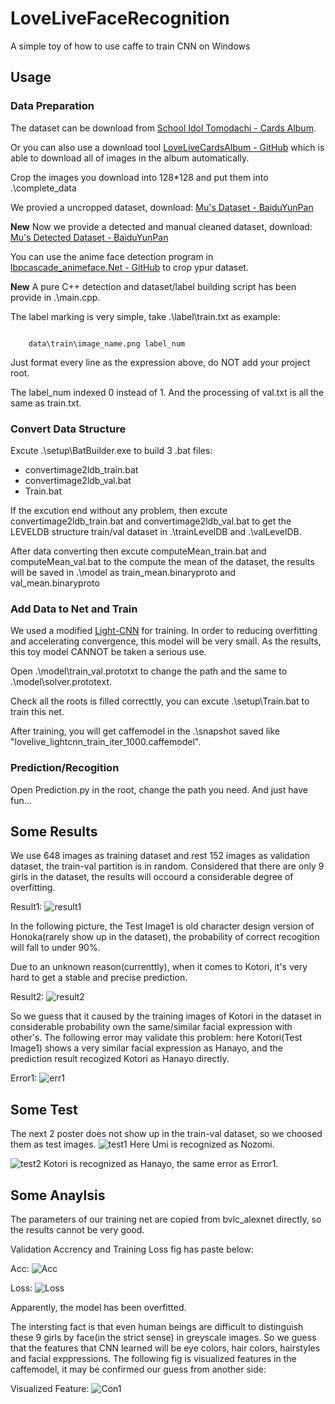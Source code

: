 # LoveLiveFaceRecognition
A simple toy of how to use caffe to train CNN on Windows

## Usage

### Data Preparation
The dataset can be download from [School Idol Tomodachi - Cards Album](http://schoolido.lu/cards/).

Or you can also use a download tool [LoveLiveCardsAlbum - GitHub](https://github.com/inlmouse/LoveLiveCardsAlbum) which is able to download all of images in the album automatically. 

Crop the images you download into 128*128 and put them into .\complete_data

We provied a uncropped dataset, download: [Mu's Dataset - BaiduYunPan](http://pan.baidu.com/s/1eRkRjb0)

**New**  Now we provide a detected and manual cleaned dataset, download: [Mu's Detected Dataset - BaiduYunPan](http://pan.baidu.com/s/1boIDDKF)

You can use the anime face detection program in [lbpcascade_animeface.Net - GitHub](https://github.com/inlmouse/lbpcascade_animeface.Net) to crop ypur dataset.

**New** A pure C++ detection and dataset/label building script has been provide in .\main.cpp.

The label marking is very simple, take .\label\train.txt as example:
<pre><code>
    data\train\image_name.png label_num
</code></pre>
Just format every line as the expression above, do NOT add your project root.

The label_num indexed 0 instead of 1. And the processing of val.txt is all the same as train.txt.

### Convert Data Structure
Excute .\setup\BatBuilder.exe to build 3 .bat files:
- convertimage2ldb_train.bat
- convertimage2ldb_val.bat
- Train.bat

If the excution end without any problem, then excute convertimage2ldb_train.bat and convertimage2ldb_val.bat to get the LEVELDB structure train/val dataset in .\trainLevelDB and .\valLevelDB.

After data converting then excute computeMean_train.bat and computeMean_val.bat to the compute the mean of the dataset, the results will be saved in .\model as train_mean.binaryproto and val_mean.binaryproto

### Add Data to Net and Train
We used a modified [Light-CNN](https://github.com/AlfredXiangWu/face_verification_experiment) for training. In order to reducing overfitting and accelerating convergence, this model will be very small. As the results, this toy model CANNOT be taken a serious use.

Open .\model\train_val.prototxt to change the path and the same to .\model\solver.prototext.

Check all the roots is filled correcttly, you can excute .\setup\Train.bat to train this net.

After training, you will get caffemodel in the .\snapshot saved like "lovelive_lightcnn_train_iter_1000.caffemodel".

### Prediction/Recogition
Open Prediction.py in the root, change the path you need. And just have fun...

## Some Results
We use 648 images as training dataset and rest 152 images as validation dataset, the train-val partition is in random. Considered that there are only 9 girls in the dataset, the results will occourd a considerable degree of overfitting.

Result1:
![result1](https://raw.githubusercontent.com/inlmouse/LoveLiveFaceRecognition/master/results/res3.png)

In the following picture, the Test Image1 is old character design version of Honoka(rarely show up in the dataset), the probability of correct recogition will fall to under 90%.

Due to an unknown reason(currenttly), when it comes to Kotori, it's very hard to get a stable and precise prediction.

Result2:
![result2](https://raw.githubusercontent.com/inlmouse/LoveLiveFaceRecognition/master/results/res2.png)

So we guess that it caused by the training images of Kotori in the dataset in considerable probability own the same/similar facial expression with other's. The following error may validate this problem: here Kotori(Test Image1) shows a very similar facial expression as Hanayo, and the prediction result recogized Kotori as Hanayo directly.

Error1:
![err1](https://raw.githubusercontent.com/inlmouse/LoveLiveFaceRecognition/master/results/err1.png)

## Some Test
The next 2 poster does not show up in the train-val dataset, so we choosed them as test images.
![test1](https://raw.githubusercontent.com/inlmouse/LoveLiveFaceRecognition/master/results/movieposter.jpg)
Here Umi is recognized as Nozomi.

![test2](https://raw.githubusercontent.com/inlmouse/LoveLiveFaceRecognition/master/results/posteresults.jpg)
Kotori is recognized as Hanayo, the same error as Error1.

## Some Anaylsis
The parameters of our training net are copied from bvlc_alexnet directly, so the results cannot be very good.

Validation Accrency and Training Loss fig has paste below:

Acc:
![Acc](https://raw.githubusercontent.com/inlmouse/LoveLiveFaceRecognition/master/results/Acc.png)

Loss:
![Loss](https://raw.githubusercontent.com/inlmouse/LoveLiveFaceRecognition/master/results/Loss.png)

Apparently, the model has been overfitted.

The intersting fact is that even human beings are difficult to distinguish these 9 girls by face(in the strict sense) in greyscale images. So we guess that the features that CNN learned will be eye colors, hair colors, hairstyles and facial exppressions. The following fig is visualized features in the caffemodel, it may be confirmed our guess from another side:

Visualized Feature:
![Con1](https://raw.githubusercontent.com/inlmouse/LoveLiveFaceRecognition/master/results/con1.png)

